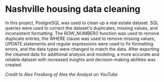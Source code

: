 # Nashville housing data cleaning 

In this project, PostgreSQL was used to clean up a real estate dataset. SQL queries were used to correct the dataset's duplicates, missing values, and inconsistent formatting. The ROW_NUMBER() function was used to remove duplicate entries, the WHERE clause was used to remove missing values, UPDATE statements and regular expressions were used to fix formatting errors, and the data types were changed to match the data. After exporting the cleaned data for additional analysis and modeling, a more accurate and reliable dataset with increased insights and decision-making abilities was created.

*Credit to Alex Fresberg of Alex the Analyst on YouTube*
